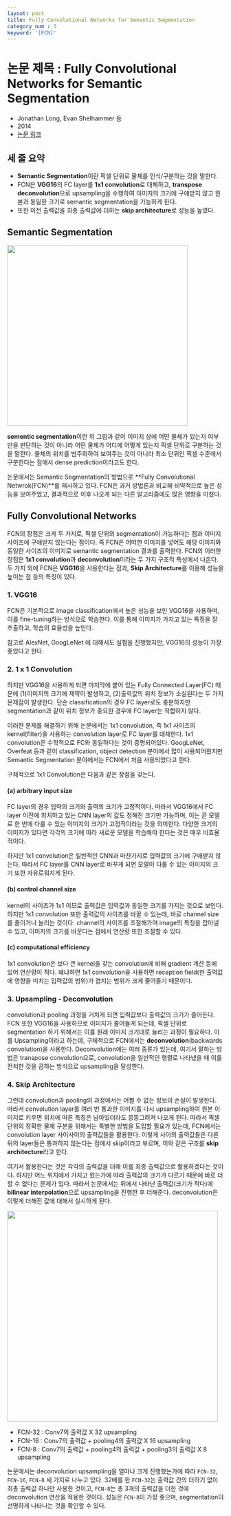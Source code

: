```yaml
---
layout: post
title: Fully Convolutional Networks for Semantic Segmentation
category_num : 3
keyword: '[FCN]'
---
```


# 논문 제목 : Fully Convolutional Networks for Semantic Segmentation

- Jonathan Long, Evan Shelhammer 등
- 2014
- [논문 링크](<https://people.eecs.berkeley.edu/~jonlong/long_shelhamer_fcn.pdf>)

## 세 줄 요약

- **Semantic Segmentation**이란 픽셀 단위로 물체를 인식/구분하는 것을 말한다.
- FCN은 **VGG16**의 FC layer를 **1x1 convolution**로 대체하고, **transpose deconvolution**으로 upsampling을 수행하여 이미지의 크기에 구애받지 않고 원본과 동일한 크기로 semantic segmentation을 가능하게 한다.
- 또한 이전 출력값을 최종 출력값에 더하는 **skip architecture**로 성능을 높였다.

## Semantic Segmentation

<img src="{{site.image_url}}/paper-review/semantic_segmentation_example.png" style="width: 30em">

**sementic segmentation**이란 위 그럼과 같이 이미지 상에 어떤 물체가 있는지 여부만을 판단하는 것이 아니라 어떤 물체가 어디에 어떻게 있는지 픽셀 단위로 구분하는 것을 말한다. 물체의 위치를 범주화하여 보여주는 것이 아니라 최소 단위인 픽셀 수준에서 구분한다는 점에서 dense prediction이라고도 한다.

논문에서는 Semantic Segmentation의 방법으로 **Fully Convolutional Netwrok(FCN)**를 제시하고 있다. FCN은 과거 방법론과 비교해 비약적으로 높은 성능을 보여주었고, 결과적으로 이후 나오게 되는 다른 알고리즘에도 많은 영향을 미쳤다.

## Fully Convolutional Networks

FCN의 장점은 크게 두 가지로, 픽셀 단위의 segmentation이 가능하다는 점과 이미지 사이즈에 구애받지 않는다는 점이다. 즉 FCN은 어떠한 이미지를 넣어도 해당 이미지와 동일한 사이즈의 이미지로 semantic segmentation 결과를 출력한다. FCN의 이러한 장점은 **1x1 convolution**과 **deconvolution**이라는 두 가지 구조적 특성에서 나온다. 두 가지 외에 FCN은 **VGG16**을 사용한다는 점과, **Skip Architecture**를 이용해 성능을 높이는 점 등의 특징이 있다.

### 1. VGG16

FCN은 기본적으로 image classification에서 높은 성능을 보인 VGG16을 사용하며, 이를 fine-tuning하는 방식으로 학습한다. 이를 통해 이미지가 가지고 있는 특징을 잘 추출하고, 학습의 효율성을 높인다.

참고로 AlexNet, GoogLeNet 에 대해서도 실험을 진행했지만, VGG16의 성능이 가장 좋았다고 한다.

### 2. 1 x 1 Convolution

하지만 VGG16을 사용하게 되면 마지막에 붙어 있는 Fully Connected Layer(FC) 때문에 (1)이미지의 크기에 제약이 발생하고, (2)출력값의 위치 정보가 소실된다는 두 가지 문제점이 발생한다. 단순 classification의 경우 FC layer로도 충분하지만 segmentation과 같이 위치 정보가 중요한 경우에 FC layer는 적합하지 않다.

이러한 문제를 해결하기 위해 논문에서는 1x1 convolution, 즉 1x1 사이즈의 kernel(filter)을 사용하는 convolution layer로 FC layer를 대체한다. 1x1 convolution은 수학적으로 FC와 동일하다는 것이 증명되어있다. GoogLeNet, Overfeat 등과 같이 classification, object detection 분야에서 많이 사용되어왔지만 Semantic Segmentation 분야에서는 FCN에서 처음 사용되었다고 한다.

구체적으로 1x1 Convolution은 다음과 같은 장점을 갖는다.

#### (a) arbitrary input size

FC layer의 경우 입력의 크기와 출력의 크기가 고정적이다. 따라서 VGG16에서 FC layer 이전에 위치하고 있는 CNN layer의 값도 정해진 크기만 가능하며, 이는 곧 모델로 한 번에 다룰 수 있는 이미지의 크기가 고정적이라는 것을 의미한다. 다양한 크기의 이미지가 있다면 각각의 크기에 따라 새로운 모델을 학습해야 한다는 것은 매우 비효율적이다.

하지만 1x1 convolution은 일반적인 CNN과 마찬가지로 입력값의 크기에 구애받지 않는다. 따라서 FC layer를 CNN layer로 바꾸게 되면 모델이 다룰 수 있는 이미지의 크기 또한 자유로워지게 된다.

#### (b) control channel size

kernel의 사이즈가 1x1 이므로 출력값은 입력값과 동일한 크기를 가지는 것으로 보인다. 하지만 1x1 convolution 또한 출력값의 사이즈를 바꿀 수 있는데, 바로 channel size를 줄이거나 늘리는 것이다. channel의 사이즈를 조절해가며 image의 특징을 잡아낼 수 있고, 이미지의 크기를 바꾼다는 점에서 연산량 또한 조절할 수 있다.

#### (c) computational efficiency

1x1 convolution은 보다 큰 kernel을 갖는 convolution에 비해 gradient 계산 등에 있어 연산량이 적다. 왜냐하면 1x1 convolution을 사용하면 reception field(한 출력값에 영향을 미치는 입력값의 범위)가 겹치는 범위가 크게 줄어들기 때문이다.

### 3. Upsampling - Deconvolution

convolution과 pooling 과정을 거치게 되면 입력값보다 출력값의 크기가 줄어든다. FCN 또한 VGG16을 사용하므로 이미지가 줄어들게 되는데, 픽셀 단위로 segmentation 하기 위해서는 이를 원래 이미지 크기대로 늘리는 과정이 필요하다. 이를 Upsampling이라고 하는데, 구체적으로 FCN에서는 **deconvolution**(backwards convolution)을 사용한다. Deconvolution에는 여러 종류가 있는데, 여기서 말하는 방법은 transpose convolution으로, convolution을 일반적인 행렬로 나타냈을 때 이를 전치한 것을 곱하는 방식으로 upsampling을 달성한다.

### 4. Skip Architecture

그런데 convolution과 pooling의 과정에서는 어쩔 수 없는 정보의 손실이 발생한다. 따라서 convolution layer를 여러 번 통과한 이미지를 다시 upsampling하여 원본 이미지로 키우면 위치에 따른 특징은 남아있더라도 뭉뚱그려져 나오게 된다. 따라서 픽셀 단위의 정확한 물체 구분을 위해서는 특별한 방법을 도입할 필요가 있는데, FCN에서는 convolution layer 사이사이의 출력값들을 활용한다. 이렇게 사이의 출력값들은 다른 뒤의 layer들은 통과하지 않는다는 점에서 skip이라고 부르며, 이와 같은 구조를 **skip architecture**라고 한다.

여기서 활용한다는 것은 각각의 출력값을 더해 이를 최종 출력값으로 활용하겠다는 것이다. 하지만 어느 위치에서 가지고 왔는가에 따라 출력값의 크기가 다르기 때문에 바로 더할 수 없다는 문제가 있다. 따라서 논문에서는 뒤에서 나타난 출력값(크기가 작다)에 **bilinear interpolation**으로 upsampling을 진행한 후 더해준다. deconvolution은 이렇게 더해진 값에 대해서 실시하게 된다.

<img src="{{site.image_url}}/paper-review/fcn_skip_architecture.png" style="width: 35em">

- FCN-32 : Conv7의 출력값 X 32 upsampling
- FCN-16 : Conv7의 출력값 + pooling4의 출력값 X 16 upsampling
- FCN-8 : Conv7의 출력값 + pooling4의 출력값 + pooling3의 출력값 X 8 upsampling

논문에서는 deconvolution upsampling을 얼마나 크게 진행했는가에 따라 `FCN-32`, `FCN-16`, `FCN-8` 세 가지로 나누고 있다. 32배를 한 `FCN-32`는 출력값 간의 더하기 없이 최총 출력값 하나만 사용한 것이고, `FCN-8`는 총 3개의 출력값을 더한 것에 deconvolution 연산을 적용한 것이다. 성능은 `FCN-8`이 가장 좋으며,  segmentation이 선명하게 나타나는 것을 확인할 수 있다.
